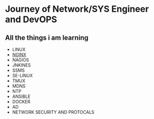 # Journey of Network/SYS Engineer and DevOPS


## All the things i am learning 
- LINUX
- [NGINX](https://github.com/milandangol/sysengineer/tree/main/ngnix)
- NAGIOS
- JNKINES
- SSMS
- SE-LINUX
- TMUX
- MDNS
- NTP
- ANSIBLE 
- DOCKER
- AD
- NETWORK SECURITY AND PROTOCALS
